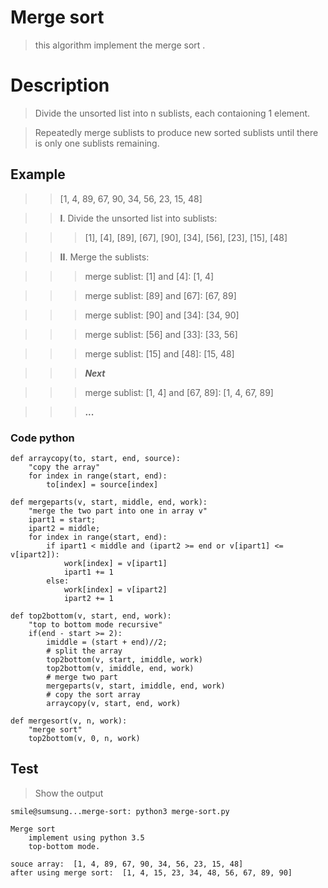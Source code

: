 # Merge sort
> this algorithm implement the merge sort .

# Description

> Divide the unsorted list into n sublists, each contaioning 1 element.

> Repeatedly merge sublists to produce new sorted sublists until there is only one sublists remaining.

## Example

>> [1, 4, 89, 67, 90, 34, 56, 23, 15, 48]

>> **I**. Divide the unsorted list into sublists:

>>> [1], [4], [89], [67], [90], [34], [56], [23], [15], [48]

>> **II**. Merge the sublists:

>>> merge sublist: [1] and [4]: [1, 4]

>>> merge sublist: [89] and [67]: [67, 89]

>>> merge sublist: [90] and [34]: [34, 90]

>>> merge sublist: [56] and [33]: [33, 56]

>>> merge sublist: [15] and [48]: [15, 48]

>>> ***Next***

>>> merge sublist: [1, 4] and [67, 89]: [1, 4, 67, 89]

>>> **...**

### Code python

    def arraycopy(to, start, end, source):
        "copy the array"
        for index in range(start, end):
            to[index] = source[index]

    def mergeparts(v, start, middle, end, work):
        "merge the two part into one in array v"
        ipart1 = start;
        ipart2 = middle;
        for index in range(start, end):
            if ipart1 < middle and (ipart2 >= end or v[ipart1] <= v[ipart2]):
                work[index] = v[ipart1]
                ipart1 += 1
            else:
                work[index] = v[ipart2]
                ipart2 += 1

    def top2bottom(v, start, end, work):
        "top to bottom mode recursive"
        if(end - start >= 2):
            imiddle = (start + end)//2;
            # split the array
            top2bottom(v, start, imiddle, work)
            top2bottom(v, imiddle, end, work)
            # merge two part
            mergeparts(v, start, imiddle, end, work)
            # copy the sort array
            arraycopy(v, start, end, work)

    def mergesort(v, n, work):
        "merge sort"
        top2bottom(v, 0, n, work)

## Test
> Show the output

    smile@sumsung...merge-sort: python3 merge-sort.py

    Merge sort
        implement using python 3.5
        top-bottom mode.

    souce array:  [1, 4, 89, 67, 90, 34, 56, 23, 15, 48]
    after using merge sort:  [1, 4, 15, 23, 34, 48, 56, 67, 89, 90]
